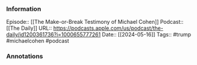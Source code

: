 ### Information

Episode:: [[The Make-or-Break Testimony of Michael Cohen]]
Podcast:: [[The Daily]]
URL:: https://podcasts.apple.com/us/podcast/the-daily/id1200361736?i=1000655777261
Date:: [[2024-05-16]]
Tags:: #trump #michaelcohen
#podcast


### Annotations

